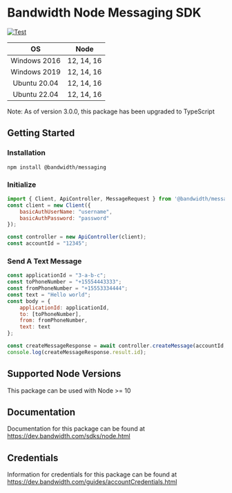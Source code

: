 # Bandwidth Node Messaging SDK

[![Test](https://github.com/Bandwidth/node-messaging/actions/workflows/test.yml/badge.svg)](https://github.com/Bandwidth/node-messaging/actions/workflows/test.yml)

| **OS** | **Node** |
|:---:|:---:|
| Windows 2016 | 12, 14, 16 |
| Windows 2019 | 12, 14, 16 |
| Ubuntu 20.04 | 12, 14, 16 |
| Ubuntu 22.04 | 12, 14, 16 |

Note: As of version 3.0.0, this package has been upgraded to TypeScript

## Getting Started

### Installation

```
npm install @bandwidth/messaging
```

### Initialize

```js
import { Client, ApiController, MessageRequest } from '@bandwidth/messaging';
const client = new Client({
    basicAuthUserName: "username",
    basicAuthPassword: "password"
});

const controller = new ApiController(client);
const accountId = "12345";
```

### Send A Text Message
```js
const applicationId = "3-a-b-c";
const toPhoneNumber = "+15554443333";
const fromPhoneNumber = "+15553334444";
const text = "Hello world";
const body = {
    applicationId: applicationId,
    to: [toPhoneNumber],
    from: fromPhoneNumber,
    text: text 
};

const createMessageResponse = await controller.createMessage(accountId, body);
console.log(createMessageResponse.result.id);
```

## Supported Node Versions

This package can be used with Node >= 10

## Documentation

Documentation for this package can be found at https://dev.bandwidth.com/sdks/node.html

## Credentials

Information for credentials for this package can be found at https://dev.bandwidth.com/guides/accountCredentials.html
